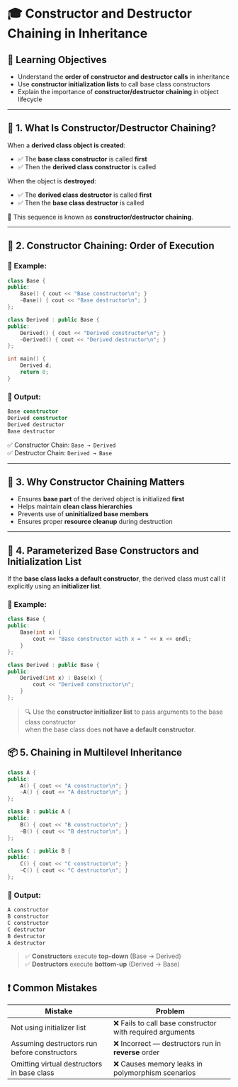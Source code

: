 # 🎓 Constructor and Destructor Chaining in Inheritance

## 🎯 Learning Objectives

- Understand the **order of constructor and destructor calls** in inheritance
- Use **constructor initialization lists** to call base class constructors
- Explain the importance of **constructor/destructor chaining** in object lifecycle

---

## 📌 1. What Is Constructor/Destructor Chaining?

When a **derived class object is created**:

- ✅ The **base class constructor** is called **first**
- ✅ Then the **derived class constructor** is called

When the object is **destroyed**:

- ✅ The **derived class destructor** is called **first**
- ✅ Then the **base class destructor** is called

🧠 This sequence is known as **constructor/destructor chaining**.

---

## 🔄 2. Constructor Chaining: Order of Execution

### 🔹 Example:

```cpp
class Base {
public:
    Base() { cout << "Base constructor\n"; }
    ~Base() { cout << "Base destructor\n"; }
};

class Derived : public Base {
public:
    Derived() { cout << "Derived constructor\n"; }
    ~Derived() { cout << "Derived destructor\n"; }
};

int main() {
    Derived d;
    return 0;
}
```
### 🔸 Output:

```kotlin
Base constructor
Derived constructor
Derived destructor
Base destructor
```
✅ Constructor Chain: `Base → Derived`  
✅ Destructor Chain: `Derived → Base`

---

## 🧠 3. Why Constructor Chaining Matters

- Ensures **base part** of the derived object is initialized **first**
- Helps maintain **clean class hierarchies**
- Prevents use of **uninitialized base members**
- Ensures proper **resource cleanup** during destruction

---

## 🔧 4. Parameterized Base Constructors and Initialization List

If the **base class lacks a default constructor**, the derived class must call it explicitly using an **initializer list**.

### 🔹 Example:

```cpp
class Base {
public:
    Base(int x) {
        cout << "Base constructor with x = " << x << endl;
    }
};

class Derived : public Base {
public:
    Derived(int x) : Base(x) {
        cout << "Derived constructor\n";
    }
};
```
> 🔍 Use the **constructor initializer list** to pass arguments to the base class constructor  
> when the base class does **not have a default constructor**.
## 📦 5. Chaining in Multilevel Inheritance

```cpp
class A {
public:
    A() { cout << "A constructor\n"; }
    ~A() { cout << "A destructor\n"; }
};

class B : public A {
public:
    B() { cout << "B constructor\n"; }
    ~B() { cout << "B destructor\n"; }
};

class C : public B {
public:
    C() { cout << "C constructor\n"; }
    ~C() { cout << "C destructor\n"; }
};
```
### 🔸 Output:

```cpp
A constructor
B constructor
C constructor
C destructor
B destructor
A destructor
```
> ✅ **Constructors** execute **top-down** (Base → Derived)  
> ✅ **Destructors** execute **bottom-up** (Derived → Base)
## ❗ Common Mistakes

| Mistake                             | Problem                                             |
|-------------------------------------|-----------------------------------------------------|
| Not using initializer list          | ❌ Fails to call base constructor with required arguments |
| Assuming destructors run before constructors | ❌ Incorrect — destructors run in **reverse** order  |
| Omitting virtual destructors in base class | ❌ Causes memory leaks in polymorphism scenarios     |

